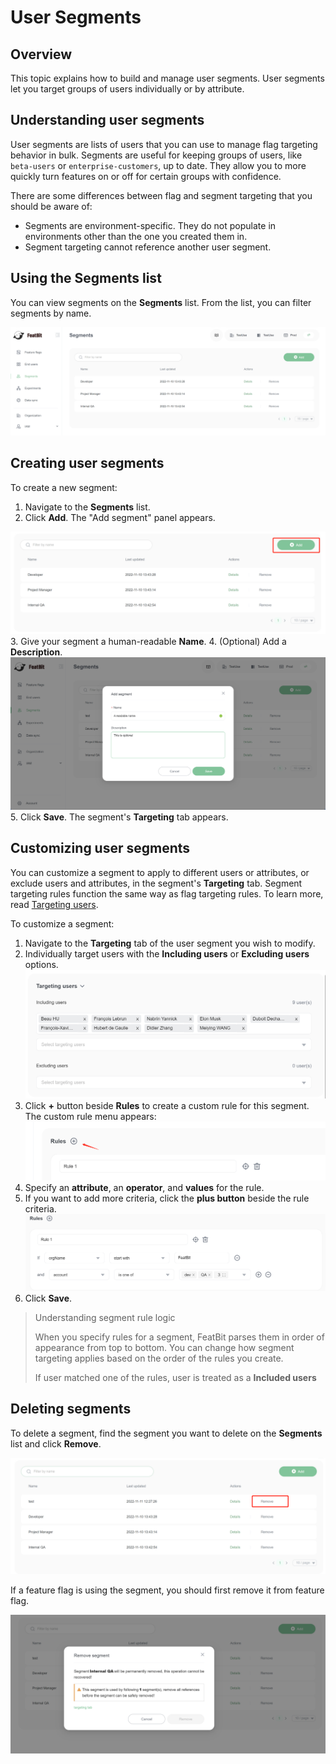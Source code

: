 # User Segments

## Overview

This topic explains how to build and manage user segments. User segments let you target groups of users individually or by attribute.

## Understanding user segments 

User segments are lists of users that you can use to manage flag targeting behavior in bulk. Segments are useful for keeping groups of users, like `beta-users` or `enterprise-customers`, up to date. They allow you to more quickly turn features on or off for certain groups with confidence.

There are some differences between flag and segment targeting that you should be aware of:

* Segments are environment-specific. They do not populate in environments other than the one you created them in.
* Segment targeting cannot reference another user segment.

## Using the Segments list 

You can view segments on the **Segments** list. From the list, you can filter segments by name.

![](../../feature-flags/assets/users-and-user-segments/user-segments/001.webp)

## Creating user segments 

To create a new segment:

1. Navigate to the **Segments** list.
2.  Click **Add**. The "Add segment" panel appears.

![](../../feature-flags/assets/users-and-user-segments/user-segments/002.webp)
3. Give your segment a human-readable **Name**.
4. (Optional) Add a **Description**.
![](../../feature-flags/assets/users-and-user-segments/user-segments/003.webp)
5. Click **Save**. The segment's **Targeting** tab appears.

## Customizing user segments 

You can customize a segment to apply to different users or attributes, or exclude users and attributes, in the segment's **Targeting** tab. Segment targeting rules function the same way as flag targeting rules. To learn more, read [Targeting users](../targeting-users-with-flags/targeting-rules.md).

To customize a segment:

1. Navigate to the **Targeting** tab of the user segment you wish to modify.
2.  Individually target users with the **Including users** or **Excluding users** options.\
![](../../feature-flags/assets/users-and-user-segments/user-segments/004.webp)
3.  Click  **+** button beside **Rules** to create a custom rule for this segment. The custom rule menu appears:\
![](../../feature-flags/assets/users-and-user-segments/user-segments/005.webp)
4. Specify an **attribute**, an **operator**, and **values** for the rule.
5.  If you want to add more criteria, click the **plus button** beside the rule criteria.\
![](../../feature-flags/assets/users-and-user-segments/user-segments/006.webp)
6. Click **Save**.

> Understanding segment rule logic
>
> When you specify rules for a segment, FeatBit parses them in order of appearance from top to bottom. You can change how segment targeting applies based on the order of the rules you create.
>
> If user matched one of the rules, user is treated as a **Included users**

## Deleting segments 

To delete a segment, find the segment you want to delete on the **Segments** list and click **Remove**.

![](../../feature-flags/assets/users-and-user-segments/user-segments/007.webp)

If a feature flag is using the segment, you should first remove it from feature flag.

![](../../feature-flags/assets/users-and-user-segments/user-segments/008.webp)
